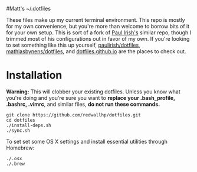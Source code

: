 #Matt's ~/.dotfiles

These files make up my current terminal environment. This repo is mostly for my own convenience, but you're more than welcome to borrow bits of it for your own setup. This is sort of a fork of [Paul Irish's](https://github.com/paulirish/dotfiles) similar repo, though I trimmed most of his configurations out in favor of my own. If you're looking to set something like this up yourself, [paulirish/dotfiles](https://github.com/paulirish/dotfiles), [mathiasbynens/dotfiles](https://github.com/mathiasbynens/dotfiles/), and [dotfiles.github.io](http://dotfiles.github.io/) are the places to check out.

# Installation

**Warning:** This will clobber your existing dotfiles. Unless you know what you're doing and you're sure you want to **replace your .bash_profile, .bashrc, .vimrc**, and similar files, **do not run these commands.**

    git clone https://github.com/redwallhp/dotfiles.git
    cd dotfiles
    ./install-deps.sh
    ./sync.sh
    
To set set some OS X settings and install essential utilities through Homebrew:

    ./.osx
    ./.brew